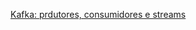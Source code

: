 [Kafka: prdutores, consumidores e streams](https://cursos.alura.com.br/course/kafka-introducao-a-streams-em-microservicos)
